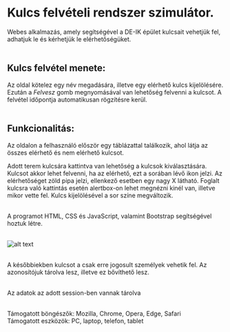 # Kulcs felvételi rendszer szimulátor.

Webes alkalmazás, amely segítségével a DE-IK épület kulcsait vehetjük fel, adhatjuk le és kérhetjük le elérhetőségüket.
<br/><br/>

## Kulcs felvétel menete:  
Az oldal kötelez egy név megadására, illetve egy elérhető kulcs kijelölésére. Ezután a *Felvesz* gomb megnyomásával van lehetőség felvenni a kulcsot. A felvétel időpontja automatikusan rögzítésre kerül.
<br/><br/>
## Funkcionalitás:  
Az oldalon a felhasználó először egy táblázattal találkozik, ahol látja az összes elérhető és nem elérhető kulcsot.

Adott terem kulcsára kattintva van lehetőség a kulcsok kiválasztására. Kulcsot akkor lehet felvenni, ha az elérhető, ezt a sorában lévő ikon jelzi. Az elérhetőséget zöld pipa jelzi, ellenkező esetben egy nagy X látható. Foglalt kulcsra való kattintás esetén alertbox-on lehet megnézni kinél van, illetve mikor vette fel. Kulcs kijelölésével a sor színe megváltozik. 
<br/><br/>

A programot HTML, CSS és JavaScript, valamint Bootstrap segítségével hoztuk létre. <br><br>

![alt text](frontend.png)

<br/>
A későbbiekben kulcsot a csak erre jogosult személyek vehetik fel. Az azonosítójuk tárolva lesz, illetve ez bővíthető lesz. <br/><br/>

Az adatok az adott session-ben vannak tárolva <br/><br/>

Támogatott böngészők: Mozilla, Chrome, Opera, Edge, Safari<br/>
Támogatott eszközök: PC, laptop, telefon, tablet